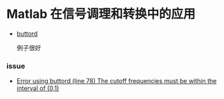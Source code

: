 # Matlab 在信号调理和转换中的应用

- [buttord](https://ww2.mathworks.cn/help/signal/ref/buttord.html)

  例子很好

### issue

- [Error using buttord (line 78) The cutoff frequencies must be within the interval of (0,1)](https://ww2.mathworks.cn/matlabcentral/answers/272316-how-to-butterworth-filter-with-bandpass-10-500-with-sampling-rate-1000)
